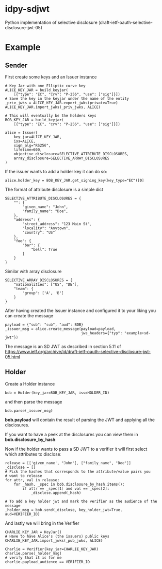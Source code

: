 # idpy-sdjwt
Python implementation of selective disclosure (draft-ietf-oauth-selective-disclosure-jwt-05)

# Example

## Sender

First create some keys and an Issuer instance
    
    # Key Jar with one Elliptic curve key
    ALICE_KEY_JAR = build_keyjar(
        [{"type": "EC", "crv": "P-256", "use": ["sig"]}])
    # Save the key in the keyjar under the name of the entity
    _priv_jwks = ALICE_KEY_JAR.export_jwks(private=True)
    ALICE_KEY_JAR.import_jwks(_priv_jwks, ALICE)

    # This will eventually be the holders keys 
    BOB_KEY_JAR = build_keyjar(
        [{"type": "EC", "crv": "P-256", "use": ["sig"]}])

    alice = Issuer(
        key_jar=ALICE_KEY_JAR,
        iss=ALICE,
        sign_alg="RS256",
        lifetime=600,
        objective_disclosure=SELECTIVE_ATTRIBUTE_DISCLOSURES,
        array_disclosure=SELECTIVE_ARRAY_DISCLOSURES
    )

If the issuer wants to add a holder key it can do so:

    alice.holder_key = BOB_KEY_JAR.get_signing_key(key_type="EC")[0]

The format of attribute disclosure is a simple dict

    SELECTIVE_ATTRIBUTE_DISCLOSURES = {
        "": {
            "given_name": "John",
            "family_name": "Doe",
        },
        "address": {
            "street_address": "123 Main St",
            "locality": "Anytown",
            "country": "US"
        },
        "foo": {
            "bar": {
                "bell": True
            }
        }
    }

Similar with array disclosure

    SELECTIVE_ARRAY_DISCLOSURES = {
        "nationalities": ["US", "DE"],
        "team": {
            "group": ['A', 'B']
        }
    }

After having created the Issuer instance and configured it to your liking you 
can create the message

    payload = {"sub": "sub", "aud": BOB}
    _issuer_msg = alice.create_message(payload=payload, 
                                       jws_headers={"typ": "example+sd-jwt"})

The message is an SD JWT as described in section 5.11 of 
https://www.ietf.org/archive/id/draft-ietf-oauth-selective-disclosure-jwt-05.html

## Holder

Create a Holder instance

    bob = Holder(key_jar=BOB_KEY_JAR, iss=HOLDER_ID)

and then parse the message

    bob.parse(_issuer_msg)

**bob.payload** will contain the result of parsing the JWT and applying 
all the disclosures.

If you want to have a peek at the disclosures you can view them in
**bob.disclosure_by_hash**

Now if the holder wants to pass a SD JWT to a verifier it will first 
select which attributes to disclose:

    release = [['given_name', "John"], ["family_name", "Doe"]]
    _disclose = []
    # Pick the hashes that corresponds to the attribute/value pairs you
    # want to release
    for attr, val in release:
        for _hash, _spec in bob.disclosure_by_hash.items():
            if attr == _spec[1] and val == _spec[2]:
                _disclose.append(_hash)

    # To add a key holder jwt and mark the verifier as the audience of the message
    _holder_msg = bob.send(_disclose, key_holder_jwt=True, aud=VERIFIER_ID)

And lastly we will bring in the Verifier
    
    CHARLIE_KEY_JAR = KeyJar()
    # Have to have Alice's (the issuers) public keys
    CHARLIE_KEY_JAR.import_jwks(_pub_jwks, ALICE)

    Charlie = Verifier(key_jar=CHARLIE_KEY_JAR)
    charlie.parse(_holder_msg)
    # verify that it is for me
    charlie.payload_audience == VERIFIER_ID